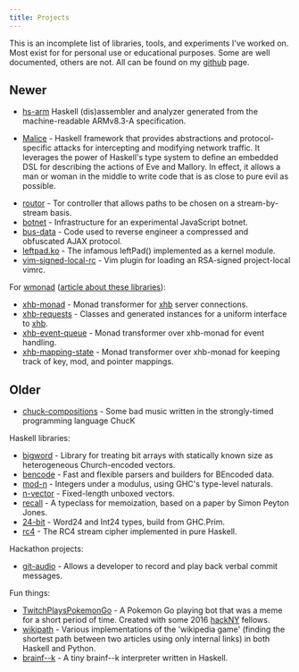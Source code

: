 ```yaml
---
title: Projects
---
```


This is an incomplete list of libraries, tools, and experiments I've worked on.
Most exist for for personal use or educational purposes.
Some are well documented, others are not.
All can be found on my [github](https://github.com/nspin) page.

## Newer

*   [hs-arm](https://github.com/nspin/hs-arm) Haskell (dis)assembler and analyzer generated from the machine-readable ARMv8.3-A specification.

<!-- this comment prevents pandoc from inserting an unecessary <p> tag inside the last <li> -->

*   [Malice](https://github.com/nspin/malice) - Haskell framework that provides abstractions and protocol-specific attacks for intercepting and modifying network traffic.
It leverages the power of Haskell's type system to define an embedded DSL for describing the actions of Eve and Mallory.
In effect, it allows a man or woman in the middle to write code that is as close to pure evil as possible.

<!-- this comment prevents pandoc from inserting an unecessary <p> tag inside the last <li> -->

*   [routor](https://github.com/nspin/routor) - Tor controller that allows paths to be chosen on a stream-by-stream basis.
*   [botnet](https://github.com/nspin/botnet) - Infrastructure for an experimental JavaScript botnet.
*   [bus-data](https://github.com/nspin/bus-data) - Code used to reverse engineer a compressed and obfuscated AJAX protocol.
*   [leftpad.ko](https://github.com/nspin/leftpad.ko) - The infamous leftPad() implemented as a kernel module.
*   [vim-signed-local-rc](https://github.com/nspin/vim-signed-local-rc) - Vim plugin for loading an RSA-signed project-local vimrc.

For [wmonad](https://github.com/nspin/wmonad) ([article about these libraries](/articles/xhb-monad.html)):

*   [xhb-monad](https://github.com/nspin/xhb-monad) - Monad transformer for [xhb](https://hackage.haskell.org/package/xhb) server connections.
*   [xhb-requests](https://github.com/nspin/xhb-requests) - Classes and generated instances for a uniform interface to [xhb](https://hackage.haskell.org/package/xhb).
*   [xhb-event-queue](https://github.com/nspin/xhb-event-queue) - Monad transformer over xhb-monad for event handling.
*   [xhb-mapping-state](https://github.com/nspin/xhb-mapping-state) - Monad transformer over xhb-monad for keeping track of key, mod, and pointer mappings.

## Older

*   [chuck-compositions](https://github.com/nspin/chuck-compositions) - Some bad music written in the strongly-timed programming language ChucK

Haskell libraries:

*   [bigword](https://github.com/nspin/bigword) - Library for treating bit arrays with statically known size as heterogeneous Church-encoded vectors.
*   [bencode](https://github.com/nspin/bencode) - Fast and flexible parsers and builders for BEncoded data.
*   [mod-n](https://github.com/nspin/mod-n) - Integers under a modulus, using GHC's type-level naturals.
*   [n-vector](https://github.com/nspin/n-vector) - Fixed-length unboxed vectors.
*   [recall](https://github.com/nspin/recall) - A typeclass for memoization, based on a paper by Simon Peyton Jones.
*   [24-bit](https://github.com/nspin/24-bit) - Word24 and Int24 types, build from GHC.Prim.
*   [rc4](https://github.com/nspin/rc4) - The RC4 stream cipher implemented in pure Haskell.

Hackathon projects:

*   [git-audio](https://github.com/nspin/git-audio) - Allows a developer to record and play back verbal commit messages.

Fun things:

*   [TwitchPlaysPokemonGo](https://www.twitch.tv/twitchpokemongo) - A Pokemon Go playing bot that was a meme for a short period of time. Created with some 2016 [hackNY](http://hackny.org) fellows.
*   [wikipath](https://github.com/nspin/wikipath) - Various implementations of the 'wikipedia game' (finding the shortest path between two articles using only internal links) in both Haskell and Python.
*   [brainf--k](https://github.com/nspin/brainf--k) - A tiny brainf--k interpreter written in Haskell.
